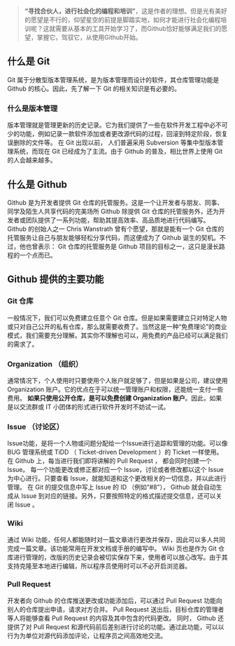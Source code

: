 <!--
author: 东方鹗
date: 2016-06-02
title: github概述
tags: git, github, 你应该会玩github
category: git
status: publish
summary: **“寻找合伙人，进行社会化的编程和培训”**，这是作者的理想。但是光有美好的愿望是不行的，仰望星空的前提是脚踏实地，如何才能进行社会化编程培训呢？这就需要从基本的工具开始学习了，而Github恰好能够满足我们的愿望，掌握它，驾驭它，从使用Github开始。
-->


> **“寻找合伙人，进行社会化的编程和培训”**，这是作者的理想。但是光有美好的愿望是不行的，仰望星空的前提是脚踏实地，如何才能进行社会化编程培训呢？这就需要从基本的工具开始学习了，而Github恰好能够满足我们的愿望，掌握它，驾驭它，从使用Github开始。

## 什么是 Git

Git 属于分散型版本管理系统，是为版本管理而设计的软件，其仓库管理功能是 Github 的核心。因此，先了解一下 Git 的相关知识是有必要的。

### 什么是版本管理

版本管理就是管理更新的历史记录。它为我们提供了一些在软件开发工程中必不可少的功能，例如记录一款软件添加或者更改源代码的过程，回滚到特定阶段，恢复误删除的文件等。
在 Git 出现以前， 人们普遍采用 Subversion 等集中型版本管理系统，而现在 Git 已经成为了主流。由于 Github 的普及，相比世界上使用 Git 的人会越来越多。

## 什么是 Github

Github 是为开发者提供 Git 仓库的托管服务。这是一个让开发者与朋友、同事、同学及陌生人共享代码的完美场所
Github 除提供 Git 仓库的托管服务外，还为开发者或团队提供了一系列功能，帮助其提高效率、高品质地进行代码编写。
Github 的创始人之一 Chris Wanstrath 曾有个愿望，那就是能有一个 Git 仓库的托管服务让自己与朋友能够轻松分享代码，而这便成为了 Github 诞生的契机。不过，他也曾表示： Git 仓库的托管服务是 Github  项目的目标之一，这只是漫长路程的一个点而已。

## Github 提供的主要功能

### Git 仓库

一般情况下，我们可以免费建立任意个 Git 仓库。但是如果需要建立只对特定人物或只对自己公开的私有仓库，那么就需要收费了。当然这是一种“免费理论”的商业模式，我们需要充分理解。其实你不理解也可以，用免费的产品已经可以满足我们的需求了。

### Organization （组织）

通常情况下，个人使用时只要使用个人账户就足够了，但是如果是公司，建议使用 Organization 账户。它的优点在于可以统一管理账户和权限，还能统一支付一些费用。
**如果只使用公开仓库，是可以免费创建 Organization 账户**。因此，如果是以交流群或 IT 小团体的形式进行软件开发时不妨试一试。

### Issue （讨论区）

Issue功能，是将一个人物或问题分配给一个Issue进行追踪和管理的功能。可以像 BUG 管理系统或 TiDD （ Ticket-driven Development ）的 Ticket 一样使用。在 Github 上，每当进行我们即将讲解的 Pull Request ， 都会同时创建一个 Issue。
每一个功能更改或修正都对应一个 Issue，讨论或者修改都以这个 Issue 为中心进行。只要查看 Issue，就能知道和这个更改相关的一切信息，并以此进行管理。
在 Git 的提交信息中写上 Issue 的 ID （例如“#8”）， Github 就会自动生成从 Issue 到对应的链接。另外，只要按照特定的格式描述提交信息，还可以关闭 Issue 。

### Wiki

通过 Wiki 功能，任何人都能随时对一篇文章进行更改并保存，因此可以多人共同完成一篇文章。该功能常用在开发文档或手册的编写中。
Wiki 页也是作为 Git 仓库进行管理的，改版的历史记录会被切实保存下来，使用者可以放心改写。由于其支持克隆至本地进行编辑，所以程序员使用时可以不必开启浏览器。

### Pull Request

开发者向 Github 的仓库推送更改或功能添加后，可以通过 Pull Request 功能向别人的仓库提出申请，请求对方合并。
Pull Request 送出后，目标仓库的管理者等人将能够查看 Pull Request 的内容及其中包含的代码更改。
同时， Github 还提供了对 Pull Request 和源代码前后差别进行讨论的功能。通过此功能，可以以行为为单位对源代码添加评论，让程序员之间高效地交流。

